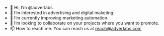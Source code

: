- 👋 Hi, I’m @adverlabs
- 👀 I’m interested in advertising and digital maketing
- 🌱 I’m currently improving marketing automation.
- 💞️ I’m looking to collaborate on your projects where you want to promote.
- 📫 How to reach me: You can reach us at reach@adverlabs.com

<!---
adverlabs/adverlabs is a ✨ special ✨ repository because its `README.md` (this file) appears on your GitHub profile.
You can click the Preview link to take a look at your changes.
--->
